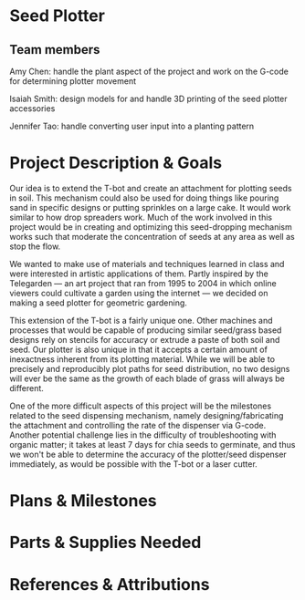 # Seed Plotter

## Team members
Amy Chen: handle the plant aspect of the project and work on the G-code for determining plotter movement

Isaiah Smith: design models for and handle 3D printing of the seed plotter accessories

Jennifer Tao: handle converting user input into a planting pattern

# Project Description & Goals
Our idea is to extend the T-bot and create an attachment for plotting seeds in soil. This mechanism could also be used for doing things like pouring sand in specific designs or putting sprinkles on a large cake. It would work similar to how drop spreaders work. Much of the work involved in this project would be in creating and optimizing this seed-dropping mechanism works such that moderate the concentration of seeds at any area as well as stop the flow. 

We wanted to make use of materials and techniques learned in class and were interested in artistic applications of them. Partly inspired by the Telegarden —  an art project that ran from 1995 to 2004 in which online viewers could cultivate a garden using the internet —  we decided on making a seed plotter for geometric gardening. 

This extension of the T-bot is a fairly unique one. Other machines and processes that would be capable of producing similar seed/grass based designs rely on stencils for accuracy or extrude a paste of both soil and seed. Our plotter is also unique in that it accepts a certain amount of inexactness inherent from its plotting material. While we will be able to precisely and reproducibly plot paths for seed distribution, no two designs will ever be the same as the growth of each blade of grass will always be different.

One of the more difficult aspects of this project will be the milestones related to the seed dispensing mechanism, namely designing/fabricating the attachment and controlling the rate of the dispenser via G-code. Another potential challenge lies in the difficulty of troubleshooting with organic matter; it takes at least 7 days for chia seeds to germinate, and thus we won't be able to determine the accuracy of the plotter/seed dispenser immediately, as would be possible with the T-bot or a laser cutter.

# Plans & Milestones

# Parts & Supplies Needed

# References & Attributions
